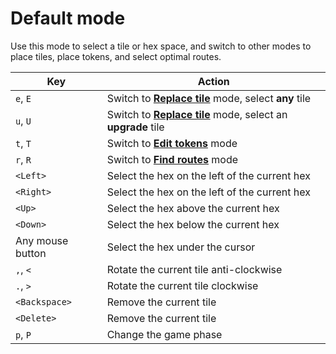 # Default mode

Use this mode to select a tile or hex space, and switch to other modes to place tiles, place tokens, and select optimal routes.

| Key              | Action                                                                         |
|------------------|--------------------------------------------------------------------------------|
| `e`, `E`         | Switch to [**Replace tile**](tile.md) mode, select **any** tile        |
| `u`, `U`         | Switch to [**Replace tile**](tile.md) mode, select an **upgrade** tile |
| `t`, `T`         | Switch to [**Edit tokens**](tokens.md) mode                               |
| `r`, `R`         | Switch to [**Find routes**](routes.md) mode                            |
| `<Left>`         | Select the hex on the left of the current hex                                  |
| `<Right>`        | Select the hex on the left of the current hex                                  |
| `<Up>`           | Select the hex above the current hex                                           |
| `<Down>`         | Select the hex below the current hex                                           |
| Any mouse button | Select the hex under the cursor                                                |
| `,`, `<`         | Rotate the current tile anti-clockwise                                         |
| `.`, `>`         | Rotate the current tile clockwise                                              |
| `<Backspace>`    | Remove the current tile                                                        |
| `<Delete>`       | Remove the current tile                                                        |
| `p`, `P`         | Change the game phase                                                          |
